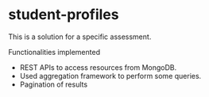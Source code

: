 # student-profiles

This is a solution for a specific assessment.

Functionalities implemented
- REST APIs to access resources from MongoDB.
- Used aggregation framework to perform some queries.
- Pagination of results
